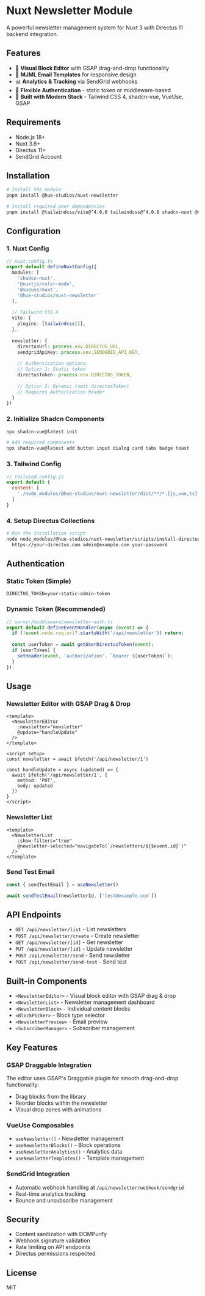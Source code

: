 # Nuxt Newsletter Module

A powerful newsletter management system for Nuxt 3 with Directus 11 backend integration.

## Features

- 📧 **Visual Block Editor** with GSAP drag-and-drop functionality
- 🎨 **MJML Email Templates** for responsive design
- 📊 **Analytics & Tracking** via SendGrid webhooks
- 🔐 **Flexible Authentication** - static token or middleware-based
- 🎯 **Built with Modern Stack** - Tailwind CSS 4, shadcn-vue, VueUse, GSAP

## Requirements

- Node.js 18+
- Nuxt 3.8+
- Directus 11+
- SendGrid Account

## Installation

```bash
# Install the module
pnpm install @hue-studios/nuxt-newsletter

# Install required peer dependencies
pnpm install @tailwindcss/vite@^4.0.0 tailwindcss@^4.0.0 shadcn-nuxt @nuxtjs/color-mode @vueuse/nuxt gsap
```

## Configuration

### 1. Nuxt Config

```typescript
// nuxt.config.ts
export default defineNuxtConfig({
  modules: [
    'shadcn-nuxt',
    '@nuxtjs/color-mode',
    '@vueuse/nuxt',
    '@hue-studios/nuxt-newsletter'
  ],
  
  // Tailwind CSS 4
  vite: {
    plugins: [tailwindcss()],
  },
  
  newsletter: {
    directusUrl: process.env.DIRECTUS_URL,
    sendgridApiKey: process.env.SENDGRID_API_KEY,
    
    // Authentication options:
    // Option 1: Static token
    directusToken: process.env.DIRECTUS_TOKEN,
    
    // Option 2: Dynamic (omit directusToken)
    // Requires Authorization header
  }
})
```

### 2. Initialize Shadcn Components

```bash
npx shadcn-vue@latest init

# Add required components
npx shadcn-vue@latest add button input dialog card tabs badge toast
```

### 3. Tailwind Config

```javascript
// tailwind.config.js
export default {
  content: [
    './node_modules/@hue-studios/nuxt-newsletter/dist/**/*.{js,vue,ts}'
  ]
}
```

### 4. Setup Directus Collections

```bash
# Run the installation script
node node_modules/@hue-studios/nuxt-newsletter/scripts/install-directus-collections.js \
  https://your-directus.com admin@example.com your-password
```

## Authentication

### Static Token (Simple)
```env
DIRECTUS_TOKEN=your-static-admin-token
```

### Dynamic Token (Recommended)
```typescript
// server/middleware/newsletter-auth.ts
export default defineEventHandler(async (event) => {
  if (!event.node.req.url?.startsWith('/api/newsletter')) return;
  
  const userToken = await getUserDirectusToken(event);
  if (userToken) {
    setHeader(event, 'authorization', `Bearer ${userToken}`);
  }
});
```

## Usage

### Newsletter Editor with GSAP Drag & Drop

```vue
<template>
  <NewsletterEditor
    :newsletter="newsletter"
    @update="handleUpdate"
  />
</template>

<script setup>
const newsletter = await $fetch('/api/newsletter/1')

const handleUpdate = async (updated) => {
  await $fetch('/api/newsletter/1', {
    method: 'PUT',
    body: updated
  })
}
</script>
```

### Newsletter List

```vue
<template>
  <NewsletterList 
    :show-filters="true"
    @newsletter-selected="navigateTo(`/newsletters/${$event.id}`)"
  />
</template>
```

### Send Test Email

```typescript
const { sendTestEmail } = useNewsletter()

await sendTestEmail(newsletterId, ['test@example.com'])
```

## API Endpoints

- `GET /api/newsletter/list` - List newsletters
- `POST /api/newsletter/create` - Create newsletter  
- `GET /api/newsletter/[id]` - Get newsletter
- `PUT /api/newsletter/[id]` - Update newsletter
- `POST /api/newsletter/send` - Send newsletter
- `POST /api/newsletter/send-test` - Send test

## Built-in Components

- `<NewsletterEditor>` - Visual block editor with GSAP drag & drop
- `<NewsletterList>` - Newsletter management dashboard
- `<NewsletterBlock>` - Individual content blocks
- `<BlockPicker>` - Block type selector
- `<NewsletterPreview>` - Email preview
- `<SubscriberManager>` - Subscriber management

## Key Features

### GSAP Draggable Integration
The editor uses GSAP's Draggable plugin for smooth drag-and-drop functionality:
- Drag blocks from the library
- Reorder blocks within the newsletter
- Visual drop zones with animations

### VueUse Composables
- `useNewsletter()` - Newsletter management
- `useNewsletterBlocks()` - Block operations  
- `useNewsletterAnalytics()` - Analytics data
- `useNewsletterTemplates()` - Template management

### SendGrid Integration
- Automatic webhook handling at `/api/newsletter/webhook/sendgrid`
- Real-time analytics tracking
- Bounce and unsubscribe management

## Security

- Content sanitization with DOMPurify
- Webhook signature validation
- Rate limiting on API endpoints
- Directus permissions respected

## License

MIT